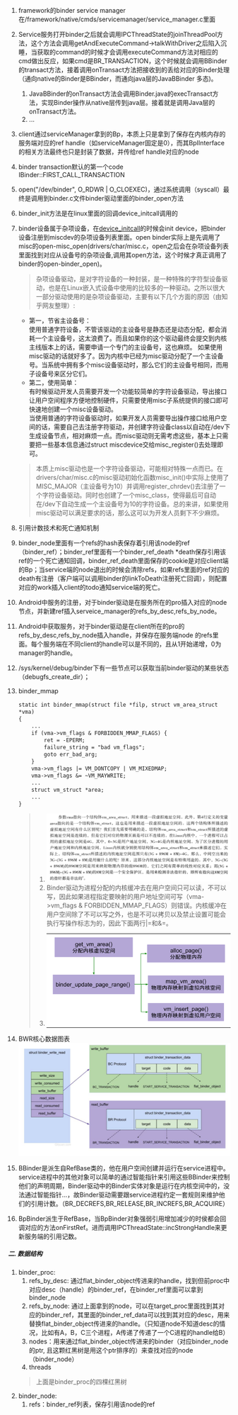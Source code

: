 1. framework的binder service manager在/framework/native/cmds/servicemanager/service_manager.c里面
2. Service服务打开binder之后就会调用IPCThreadState的joinThreadPool方法，这个方法会调用getAndExecuteCommand->talkWithDriver之后陷入沉睡，当获取的command的时候才会调用executeCommand方法对相应的cmd做出反应，如果cmd是BR_TRANSACTION，这个时候就会调用BBinder的transact方法，接着调用onTransact方法把接收到的丢给对应的Binder处理（通向native的Binder是BBinder，而通向java层的JavaBBinder 多态)。
    1. JavaBBinder的onTransact方法会调用Binder.java的execTransact方法，实现Binder操作从native层传到java层。接着就是调用Java层的onTransact方法。
    2. ...
3. client通过serviceManager拿到的Bp，本质上只是拿到了保存在内核内存的服务端对应的ref handle（如serviceManager固定是0），而其BpIInterface的相关方法最终也只是封装了数据，并传给ref handle对应的node
4. binder transaction默认的第一个code IBinder::FIRST_CALL_TRANSACTION
5. open("/dev/binder", O_RDWR | O_CLOEXEC)，通过系统调用（syscall）最终是调用到binder.c文件binder驱动里面的binder_open方法
6. binder_init方法是在linux里面的回调device_initcall调用的
7. binder设备属于杂项设备，在[device_initcall](https://blog.csdn.net/TongxinV/article/details/54754901)的时候会init device，把binder设备注册到miscdev的杂项设备列表里面。open binder实际上是先调用了misc的open-misc_open(drivers/char/misc.c，open之后会在杂项设备列表里面找到对应从设备号的杂项设备,调用其open方法，这个时候才真正调用了binder的open-binder_open)。
    > 杂项设备驱动，是对字符设备的一种封装，是一种特殊的字符型设备驱动，也是在Linux嵌入式设备中使用的比较多的一种驱动。之所以很大一部分驱动使用的是杂项设备驱动，主要有以下几个方面的原因（由知乎网友整理）:</br>
    - 第一，节省主设备号：</br>
    使用普通字符设备，不管该驱动的主设备号是静态还是动态分配，都会消耗一个主设备号，这太浪费了。而且如果你的这个驱动最终会提交到内核主线版本上的话，需要申请一个专门的主设备号，这也麻烦。
    如果使用misc驱动的话就好多了。因为内核中已经为misc驱动分配了一个主设备号。当系统中拥有多个misc设备驱动时，那么它们的主设备号相同，而用子设备号来区分它们。</br>
    - 第二，使用简单：</br>
    有时候驱动开发人员需要开发一个功能较简单的字符设备驱动，导出接口让用户空间程序方便地控制硬件，只需要使用misc子系统提供的接口即可快速地创建一个misc设备驱动。</br>
    当使用普通的字符设备驱动时，如果开发人员需要导出操作接口给用户空间的话，需要自己去注册字符驱动，并创建字符设备class以自动在/dev下生成设备节点，相对麻烦一点。而misc驱动则无需考虑这些，基本上只需要把一些基本信息通过struct miscdevice交给misc_register()去处理即可。</br>
    > 本质上misc驱动也是一个字符设备驱动，可能相对特殊一点而已。在drivers/char/misc.c的misc驱动初始化函数misc_init()中实际上使用了MISC_MAJOR（主设备号为10）并调用register_chrdev()去注册了一个字符设备驱动。同时也创建了一个misc_class，使得最后可自动在/dev下自动生成一个主设备号为10的字符设备。总的来讲，如果使用misc驱动可以满足要求的话，那么这可以为开发人员剩下不少麻烦。
8. 引用计数技术和死亡通知机制
9. binder_node里面有一个refs的hash表保存着引用该node的ref（binder_ref）；binder_ref里面有一个binder_ref_death *death保存引用该ref的一个死亡通知回调，binder_ref_death里面保存的cookie是对应client端的Bp；当service端的node退出的时候会清除refs，如果refs里面的ref对应的death有注册（客户端可以调用binder的linkToDeath注册死亡回调），则配置对应的work插入client的todo通知service端的死亡。
10. Android中服务的注册，对于binder驱动是在服务所在的pro插入对应的node节点，并新建ref插入serveice_manager的refs_by_desc,refs_by_node。
11. Android中获取服务，对于binder驱动是在client所在的pro的refs_by_desc,refs_by_node插入handle，并保存在服务端node 的refs里面。每个服务端在不同client的handle可以是不同的，且从1开始递增，0为manager的handle。
12. /sys/kernel/debug/binder下有一些节点可以获取当前binder驱动的某些状态（debugfs_create_dir）；
13. binder_mmap
    
    ```
    static int binder_mmap(struct file *filp, struct vm_area_struct *vma)
    {
        ...
        if (vma->vm_flags & FORBIDDEN_MMAP_FLAGS) {
		    ret = -EPERM;
		    failure_string = "bad vm_flags";
		    goto err_bad_arg;
	    }
        vma->vm_flags |= VM_DONTCOPY | VM_MIXEDMAP;
	    vma->vm_flags &= ~VM_MAYWRITE;
        ...
        struct vm_struct *area;
        ...
    }
    ```
    > 1. ![](../MdPicture/23.png)
    > 2. Binder驱动为进程分配的内核缓冲去在用户空间只可以读，不可以写，因此如果进程指定要映射的用户地址空间可写（vma->vm_flags & FORBIDDEN_MMAP_FLAGS）则错误。内核缓冲在用户空间除了不可以写之外，也是不可以拷贝以及禁止设置可能会执行写操作标志为的，因此下面两行|=和&=。
    > 3. <table><tr><td bgcolor=white><img src="../MdPicture/25.png"/></td></tr></table>
14. BWR核心数据图表
![](../MdPicture/24.jpg)
15. BBinder是派生自RefBase类的，他在用户空间创建并运行在service进程中。service进程中的其他对象可以简单的通过智能指针来引用这些BBinder来控制他们的声明周期，Binder驱动中的Binder实体对象是运行在内核空间中的，没法通过智能指针...，故Binder驱动需要跟service进程约定一套规则来维护他们的引用计数。（BR_DECREFS,BR_RELEASE,BR_INCREFS,BR_ACQUIRE）
16. BpBinder派生于RefBase，当BpBinder对象强弱引用增加减少的时侯都会回调对应的方法onFirstRef。进而调用IPCThreadState::incStrongHandle来更新服务端的引用记数。
##### 二. 数据结构
1. binder_proc:
    1. refs_by_desc: 通过flat_binder_object传进来的handle，找到但前proc中对应desc（handle）的binder_ref，在binder_ref里面可以拿到binder_node
    2. refs_by_node: 通过上面拿到的node，可以在target_proc里面找到其对应的binder_ref，其里面的binder_ref_data可以找到其对应的desc，用来替换flat_binder_object传进来的handle。（只知道node不知道desc的情况，比如有A，B，C三个进程，A传递了传递了一个C进程的handle给B）
    3. nodes：用来通过flat_binder_object传进来的binder（对应binder_node的ptr, 且这颗红黑树是用这个ptr排序的）来查找对应的node（binder_node）
    4. threads
    > 上面是binder_proc的四棵红黑树
2. binder_node:
    1. refs：binder_ref列表，保存引用该node的ref